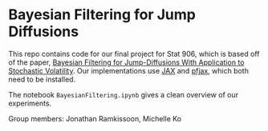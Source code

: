 # Bayesian Filtering for Jump Diffusions

This repo contains code for our final project for Stat 906, which is based off of the paper, [Bayesian Filtering for Jump-Diffusions With Application to Stochastic Volatility](https://www.tandfonline.com/doi/abs/10.1198/jcgs.2009.07137). Our implementations use [JAX](https://jax.readthedocs.io/en/latest/index.html) and [pfjax](https://pfjax.readthedocs.io/en/latest/index.html), which both need to be installed. 

The notebook `BayesianFiltering.ipynb` gives a clean overview of our experiments.

Group members: Jonathan Ramkissoon, Michelle Ko
